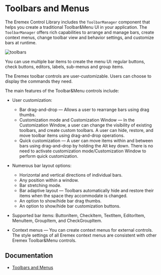 # Toolbars and Menus

The Eremex Control Library includes the `ToolbarManager` component that helps you create a traditional Toolbar&amp;Menu UI in your application. The `ToolbarManager` offers rich capabilities to arrange and manage bars, create context menus, change toolbar view and behavior settings, and customize bars at runtime.

![toolbars](images/toolbars.png)

You can use multiple bar items to create the menu UI: regular buttons, check buttons, editors, labels, sub-menus and group items.

The Eremex toolbar controls are user-customizable. Users can choose to display the commands they need. 

The main features of the Toolbar&amp;Menu controls include:

- User customization:
    - Bar drag-and-drop — Allows a user to rearrange bars using drag thumbs.
    - Customization mode and Customization Window — In the Customization Window, a user can change the visibility of existing toolbars, and create custom toolbars. A user can hide, restore, and move toolbar items using drag-and-drop operations.
    - Quick customization — A user can move items within and between bars using drag-and-drop by holding the Alt key down. There is no need to activate customization mode/Customization Window to perform quick customization.

- Numerous bar layout options:
    - Horizontal and vertical directions of individual bars.
    - Any position within a window.
    - Bar stretching mode.
    - Bar adaptive layout — Toolbars automatically hide and restore their items when the space they accommodate is changed.
    - An option to show/hide bar drag thumbs.
    - An option to show/hide bar customization buttons.
    
- Supported bar items: ButtonItem, CheckItem, TextItem, EditorItem, MenuItem, GroupItem, and CheckGroupItem.
- Context menus — You can create context menus for external controls. The style settings of all Eremex context menus are consistent with other Eremex Toolbar&amp;Menu controls.

## Documentation

- [Toolbars and Menus](https://eremexcontrols.net/controls/toolbars-and-menus/)
